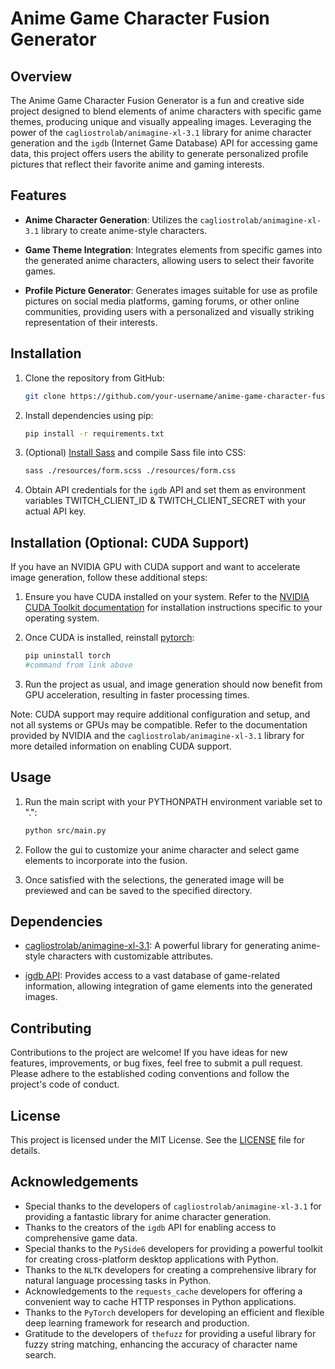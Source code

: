 # Anime Game Character Fusion Generator

## Overview

The Anime Game Character Fusion Generator is a fun and creative side project designed to blend elements of anime characters with specific game themes, producing unique and visually appealing images. Leveraging the power of the `cagliostrolab/animagine-xl-3.1` library for anime character generation and the `igdb` (Internet Game Database) API for accessing game data, this project offers users the ability to generate personalized profile pictures that reflect their favorite anime and gaming interests.

## Features

- **Anime Character Generation**: Utilizes the `cagliostrolab/animagine-xl-3.1` library to create anime-style characters.

- **Game Theme Integration**: Integrates elements from specific games into the generated anime characters, allowing users to select their favorite games.

- **Profile Picture Generator**: Generates images suitable for use as profile pictures on social media platforms, gaming forums, or other online communities, providing users with a personalized and visually striking representation of their interests.

## Installation

1. Clone the repository from GitHub:

    ```bash
    git clone https://github.com/your-username/anime-game-character-fusion.git
    ```

2. Install dependencies using pip:

    ```bash
    pip install -r requirements.txt
    ```

3. (Optional) [Install Sass](https://sass-lang.com/install/) and compile Sass file into CSS:

    ```bash
    sass ./resources/form.scss ./resources/form.css
    ```

4. Obtain API credentials for the `igdb` API and set them as environment variables TWITCH_CLIENT_ID & TWITCH_CLIENT_SECRET with your actual API key.

## Installation (Optional: CUDA Support)

If you have an NVIDIA GPU with CUDA support and want to accelerate image generation, follow these additional steps:

1. Ensure you have CUDA installed on your system. Refer to the [NVIDIA CUDA Toolkit documentation](https://docs.nvidia.com/cuda/cuda-installation-guide-linux/index.html) for installation instructions specific to your operating system.

2. Once CUDA is installed, reinstall [pytorch](https://pytorch.org/get-started/locally/):

    ```bash
    pip uninstall torch
    #command from link above
    ```

3. Run the project as usual, and image generation should now benefit from GPU acceleration, resulting in faster processing times.

Note: CUDA support may require additional configuration and setup, and not all systems or GPUs may be compatible. Refer to the documentation provided by NVIDIA and the `cagliostrolab/animagine-xl-3.1` library for more detailed information on enabling CUDA support.

## Usage

1. Run the main script with your PYTHONPATH environment variable set to ".":

    ```bash
    python src/main.py
    ```

2. Follow the gui to customize your anime character and select game elements to incorporate into the fusion.

3. Once satisfied with the selections, the generated image will be previewed and can be saved to the specified directory.

## Dependencies

- [cagliostrolab/animagine-xl-3.1](https://huggingface.co/cagliostrolab/animagine-xl-3.1): A powerful library for generating anime-style characters with customizable attributes.

- [igdb API](https://www.igdb.com/api): Provides access to a vast database of game-related information, allowing integration of game elements into the generated images.

## Contributing

Contributions to the project are welcome! If you have ideas for new features, improvements, or bug fixes, feel free to submit a pull request. Please adhere to the established coding conventions and follow the project's code of conduct.

## License

This project is licensed under the MIT License. See the [LICENSE](LICENSE) file for details.

## Acknowledgements

- Special thanks to the developers of `cagliostrolab/animagine-xl-3.1` for providing a fantastic library for anime character generation.
- Thanks to the creators of the `igdb` API for enabling access to comprehensive game data.
- Special thanks to the `PySide6` developers for providing a powerful toolkit for creating cross-platform desktop applications with Python.
- Thanks to the `NLTK` developers for creating a comprehensive library for natural language processing tasks in Python.
- Acknowledgements to the `requests_cache` developers for offering a convenient way to cache HTTP responses in Python applications.
- Thanks to the `PyTorch` developers for developing an efficient and flexible deep learning framework for research and production.
- Gratitude to the developers of `thefuzz` for providing a useful library for fuzzy string matching, enhancing the accuracy of character name search.
